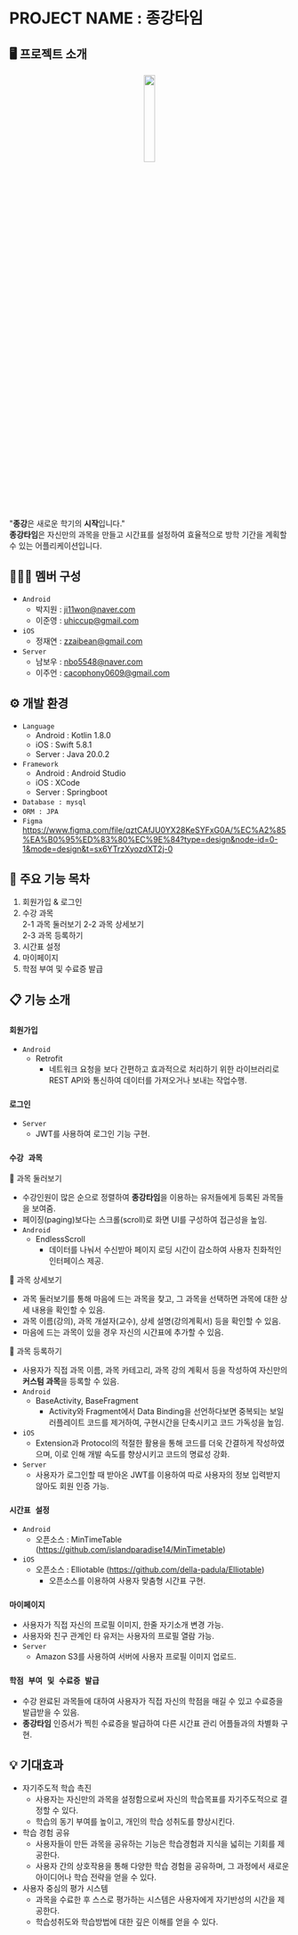 # PROJECT NAME : 종강타임


## 🖥️ 프로젝트 소개
<p align="center"><img src="https://github.com/OrchestraHackathon/Development/assets/92447290/3650094d-5ec2-45e3-bf86-e36c040cc802" width="20%" height="20%"></p>
  
"**종강**은 새로운 학기의 **시작**입니다."   
**종강타임**은 자신만의 과목을 만들고 시간표를 설정하여 효율적으로 방학 기간을 계획할 수 있는 어플리케이션입니다.

## 🧑‍🤝‍🧑 멤버 구성
+ `Android`
  + 박지원 : ji11won@naver.com
  + 이준영 : uhiccup@gmail.com
+ `iOS`
  + 정재연 : zzaibean@gmail.com
+ `Server`
  + 남보우 : nbo5548@naver.com
  + 이주언 : cacophony0609@gmail.com


## ⚙️ 개발 환경
+ `Language`
  + Android : Kotlin 1.8.0
  + iOS : Swift 5.8.1
  + Server : Java 20.0.2
+ `Framework`
  + Android : Android Studio
  + iOS : XCode
  + Server : Springboot
+ `Database : mysql`
+ `ORM : JPA`
+ `Figma`
  https://www.figma.com/file/qztCAfJU0YX28KeSYFxG0A/%EC%A2%85%EA%B0%95%ED%83%80%EC%9E%84?type=design&node-id=0-1&mode=design&t=sx6YTrzXyozdXT2j-0

## 📌 주요 기능 목차
1. 회원가입 & 로그인
2. 수강 과목   
    2-1 과목 둘러보기
    2-2 과목 상세보기   
    2-3 과목 등록하기
4. 시간표 설정
5. 마이페이지
6. 학점 부여 및 수료증 발급


## 📋 기능 소개

### `회원가입`
+ `Android`
  + Retrofit
    + 네트워크 요청을 보다 간편하고 효과적으로 처리하기 위한 라이브러리로 REST API와 통신하여 데이터를 가져오거나 보내는 작업수행.


### `로그인`
+ `Server`
  + JWT를 사용하여 로그인 기능 구현.

 
### `수강 과목`
📌 과목 둘러보기
+ 수강인원이 많은 순으로 정렬하여 **종강타임**을 이용하는 유저들에게 등록된 과목들을 보여줌.
+ 페이징(paging)보다는 스크롤(scroll)로 화면 UI를 구성하여 접근성을 높임.
+ `Android`
  + EndlessScroll
    + 데이터를 나눠서 수신받아 페이지 로딩 시간이 감소하여 사용자 친화적인 인터페이스 제공.

📌 과목 상세보기
+ 과목 둘러보기를 통해 마음에 드는 과목을 찾고, 그 과목을 선택하면 과목에 대한 상세 내용을 확인할 수 있음.
+ 과목 이름(강의), 과목 개설자(교수), 상세 설명(강의계획서) 등을 확인할 수 있음.
+ 마음에 드는 과목이 있을 경우 자신의 시간표에 추가할 수 있음.


📌 과목 등록하기
+ 사용자가 직접 과목 이름, 과목 카테고리, 과목 강의 계획서 등을 작성하여 자신만의 **커스텀 과목**을 등록할 수 있음.
+ `Android`
  + BaseActivity, BaseFragment
    + Activity와 Fragment에서 Data Binding을 선언하다보면 중복되는 보일러플레이트 코드를 제거하여, 구현시간을 단축시키고 코드 가독성을 높임.
+ `iOS`
  + Extension과 Protocol의 적절한 활용을 통해 코드를 더욱 간결하게 작성하였으며, 이로 인해 개발 속도를 향상시키고 코드의 명료성 강화.
+ `Server`
  + 사용자가 로그인할 때 받아온 JWT를 이용하여 따로 사용자의 정보 입력받지 않아도 회원 인증 가능.


### `시간표 설정`
+ `Android`
  + 오픈소스 : MinTimeTable (https://github.com/islandparadise14/MinTimetable)
+ `iOS`
  + 오픈소스 : Elliotable (https://github.com/della-padula/Elliotable)
    + 오픈소스를 이용하여 사용자 맞춤형 시간표 구현.


      
### `마이페이지`
+ 사용자가 직접 자신의 프로필 이미지, 한줄 자기소개 변경 가능.
+ 사용자와 친구 관계인 타 유저는 사용자의 프로필 열람 가능.
+ `Server`
  + Amazon S3를 사용하여 서버에 사용자 프로필 이미지 업로드.


### `학점 부여 및 수료증 발급`
+ 수강 완료된 과목들에 대하여 사용자가 직접 자신의 학점을 매길 수 있고 수료증을 발급받을 수 있음.
+ **종강타임** 인증서가 찍힌 수료증을 발급하여 다른 시간표 관리 어플들과의 차별화 구현.

## 💡 기대효과
+ 자기주도적 학습 촉진
  + 사용자는 자신만의 과목을 설정함으로써 자신의 학습목표를 자기주도적으로 결정할 수 있다.
  + 학습의 동기 부여를 높이고, 개인의 학습 성취도를 향상시킨다.
+ 학습 경험 공유
  + 사용자들이 만든 과목을 공유하는 기능은 학습경험과 지식을 넓히는 기회를 제공한다.
  + 사용자 간의 상호작용을 통해 다양한 학습 경험을 공유하며, 그 과정에서 새로운 아이디어나 학습 전략을 얻을 수 있다.
+ 사용자 중심의 평가 시스템
  + 과목을 수료한 후 스스로 평가하는 시스템은 사용자에게 자기반성의 시간을 제공한다.
  + 학습성취도와 학습방법에 대한 깊은 이해를 얻을 수 있다.



